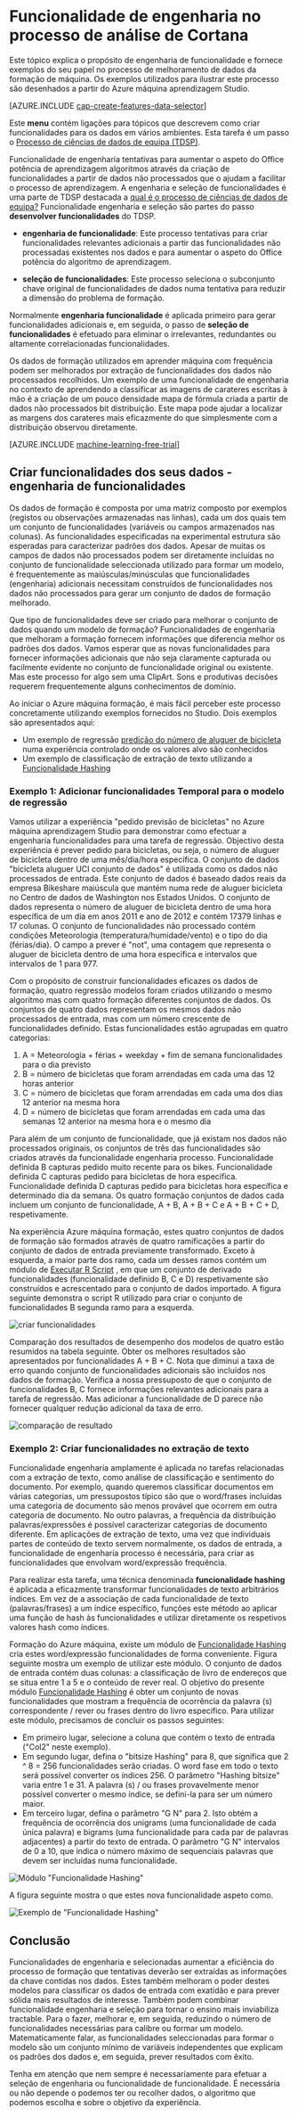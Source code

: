 <properties
    pageTitle="Funcionalidade de engenharia no processo de análise de Cortana | Microsoft Azure" 
    description="Explica o propósito de engenharia de funcionalidade e fornece exemplos do seu papel no processo de melhoramento de dados da formação de máquina."
    services="machine-learning"
    documentationCenter=""
    authors="bradsev"
    manager="jhubbard"
    editor="cgronlun"/>

<tags
    ms.service="machine-learning"
    ms.workload="data-services"
    ms.tgt_pltfrm="na"
    ms.devlang="na"
    ms.topic="article"
    ms.date="09/19/2016"
    ms.author="zhangya;bradsev" />


# <a name="feature-engineering-in-the-cortana-analytics-process"></a>Funcionalidade de engenharia no processo de análise de Cortana 

Este tópico explica o propósito de engenharia de funcionalidade e fornece exemplos do seu papel no processo de melhoramento de dados da formação de máquina. Os exemplos utilizados para ilustrar este processo são desenhados a partir do Azure máquina aprendizagem Studio. 

[AZURE.INCLUDE [cap-create-features-data-selector](../../includes/cap-create-features-selector.md)]

Este **menu** contém ligações para tópicos que descrevem como criar funcionalidades para os dados em vários ambientes. Esta tarefa é um passo o [Processo de ciências de dados de equipa (TDSP)](https://azure.microsoft.com/documentation/learning-paths/cortana-analytics-process/).

Funcionalidade de engenharia tentativas para aumentar o aspeto do Office potência de aprendizagem algoritmos através da criação de funcionalidades a partir de dados não processados que o ajudam a facilitar o processo de aprendizagem. A engenharia e seleção de funcionalidades é uma parte de TDSP destacada a [qual é o processo de ciências de dados de equipa?](data-science-process-overview.md) Funcionalidade engenharia e seleção são partes do passo **desenvolver funcionalidades** do TDSP. 

* **engenharia de funcionalidade**: Este processo tentativas para criar funcionalidades relevantes adicionais a partir das funcionalidades não processadas existentes nos dados e para aumentar o aspeto do Office potência do algoritmo de aprendizagem.

* **seleção de funcionalidades**: Este processo seleciona o subconjunto chave original de funcionalidades de dados numa tentativa para reduzir a dimensão do problema de formação.

Normalmente **engenharia funcionalidade** é aplicada primeiro para gerar funcionalidades adicionais e, em seguida, o passo de **seleção de funcionalidades** é efetuado para eliminar o irrelevantes, redundantes ou altamente correlacionadas funcionalidades.

Os dados de formação utilizados em aprender máquina com frequência podem ser melhorados por extração de funcionalidades dos dados não processados recolhidos. Um exemplo de uma funcionalidade de engenharia no contexto de aprendendo a classificar as imagens de carateres escritas à mão é a criação de um pouco densidade mapa de fórmula criada a partir de dados não processados bit distribuição. Este mapa pode ajudar a localizar as margens dos carateres mais eficazmente do que simplesmente com a distribuição observou diretamente.


[AZURE.INCLUDE [machine-learning-free-trial](../../includes/machine-learning-free-trial.md)]


## <a name="creating-features-from-your-data---feature-engineering"></a>Criar funcionalidades dos seus dados - engenharia de funcionalidades

Os dados de formação é composta por uma matriz composto por exemplos (registos ou observações armazenadas nas linhas), cada um dos quais tem um conjunto de funcionalidades (variáveis ou campos armazenados nas colunas). As funcionalidades especificadas na experimental estrutura são esperadas para caracterizar padrões dos dados. Apesar de muitas os campos de dados não processados podem ser diretamente incluídas no conjunto de funcionalidade seleccionada utilizado para formar um modelo, é frequentemente as maiúsculas/minúsculas que funcionalidades (engenharia) adicionais necessitam construídos de funcionalidades nos dados não processados para gerar um conjunto de dados de formação melhorado.

Que tipo de funcionalidades deve ser criado para melhorar o conjunto de dados quando um modelo de formação? Funcionalidades de engenharia que melhoram a formação fornecem informações que diferencia melhor os padrões dos dados. Vamos esperar que as novas funcionalidades para fornecer informações adicionais que não seja claramente capturada ou facilmente evidente no conjunto de funcionalidade original ou existente. Mas este processo for algo sem uma ClipArt. Sons e produtivas decisões requerem frequentemente alguns conhecimentos de domínio.

Ao iniciar o Azure máquina formação, é mais fácil perceber este processo concretamente utilizando exemplos fornecidos no Studio. Dois exemplos são apresentados aqui:

* Um exemplo de regressão [predição do número de aluguer de bicicleta](http://gallery.cortanaintelligence.com/Experiment/Regression-Demand-estimation-4) numa experiência controlado onde os valores alvo são conhecidos
* Um exemplo de classificação de extração de texto utilizando a [Funcionalidade Hashing](https://msdn.microsoft.com/library/azure/c9a82660-2d9c-411d-8122-4d9e0b3ce92a/)

### <a name="example-1-adding-temporal-features-for-regression-model"></a>Exemplo 1: Adicionar funcionalidades Temporal para o modelo de regressão ###

Vamos utilizar a experiência "pedido previsão de bicicletas" no Azure máquina aprendizagem Studio para demonstrar como efectuar a engenharia funcionalidades para uma tarefa de regressão. Objectivo desta experiência é prever pedido para bicicletas, ou seja, o número de aluguer de bicicleta dentro de uma mês/dia/hora específica. O conjunto de dados "bicicleta aluguer UCI conjunto de dados" é utilizada como os dados não processados de entrada. Este conjunto de dados é baseado dados reais da empresa Bikeshare maiúscula que mantém numa rede de aluguer bicicleta no Centro de dados de Washington nos Estados Unidos. O conjunto de dados representa o número de aluguer de bicicleta dentro de uma hora específica de um dia em anos 2011 e ano de 2012 e contém 17379 linhas e 17 colunas. O conjunto de funcionalidades não processado contém condições Meteorologia (temperatura/humidade/vento) e o tipo do dia (férias/dia). O campo a prever é "not", uma contagem que representa o aluguer de bicicleta dentro de uma hora específica e intervalos que intervalos de 1 para 977.

Com o propósito de construir funcionalidades eficazes os dados de formação, quatro regressão modelos foram criados utilizando o mesmo algoritmo mas com quatro formação diferentes conjuntos de dados. Os conjuntos de quatro dados representam os mesmos dados não processados de entrada, mas com um número crescente de funcionalidades definido. Estas funcionalidades estão agrupadas em quatro categorias:

1. A = Meteorologia + férias + weekday + fim de semana funcionalidades para o dia previsto
2. B = número de bicicletas que foram arrendadas em cada uma das 12 horas anterior
3. C = número de bicicletas que foram arrendadas em cada uma dos dias 12 anterior na mesma hora
4. D = número de bicicletas que foram arrendadas em cada uma das semanas 12 anterior na mesma hora e o mesmo dia

Para além de um conjunto de funcionalidade, que já existam nos dados não processados originais, os conjuntos de três das funcionalidades são criados através da funcionalidade engenharia processo. Funcionalidade definida B capturas pedido muito recente para os bikes. Funcionalidade definida C capturas pedido para bicicletas de hora específica. Funcionalidade definida D capturas pedido para bicicletas hora específica e determinado dia da semana. Os quatro formação conjuntos de dados cada incluem um conjunto de funcionalidade, A + B, A + B + C e A + B + C + D, respetivamente.

Na experiência Azure máquina formação, estes quatro conjuntos de dados de formação são formados através de quatro ramificações a partir do conjunto de dados de entrada previamente transformado. Exceto à esquerda, a maior parte dos ramo, cada um desses ramos contém um módulo de [Executar R Script](https://msdn.microsoft.com/library/azure/30806023-392b-42e0-94d6-6b775a6e0fd5/) , em que um conjunto de derivado funcionalidades (funcionalidade definido B, C e D) respetivamente são construídos e acrescentado para o conjunto de dados importado. A figura seguinte demonstra o script R utilizado para criar o conjunto de funcionalidades B segunda ramo para a esquerda.

![criar funcionalidades](./media/machine-learning-data-science-create-features/addFeature-Rscripts.png)

Comparação dos resultados de desempenho dos modelos de quatro estão resumidos na tabela seguinte. Obter os melhores resultados são apresentados por funcionalidades A + B + C. Nota que diminui a taxa de erro quando conjunto de funcionalidades adicionais são incluídos nos dados de formação. Verifica a nossa pressuposto de que o conjunto de funcionalidades B, C fornece informações relevantes adicionais para a tarefa de regressão. Mas adicionar a funcionalidade de D parece não fornecer qualquer redução adicional da taxa de erro.

![comparação de resultado](./media/machine-learning-data-science-create-features/result1.png)

### <a name="example2"></a>Exemplo 2: Criar funcionalidades no extração de texto  

Funcionalidade engenharia amplamente é aplicada no tarefas relacionadas com a extração de texto, como análise de classificação e sentimento do documento. Por exemplo, quando queremos classificar documentos em várias categorias, um pressupostos típico são que o word/frases incluídas uma categoria de documento são menos provável que ocorrem em outra categoria de documento. No outro palavras, a frequência da distribuição palavras/expressões é possível caracterizar categorias de documento diferente. Em aplicações de extração de texto, uma vez que individuais partes de conteúdo de texto servem normalmente, os dados de entrada, a funcionalidade de engenharia processo é necessária, para criar as funcionalidades que envolvam word/expressão frequência.

Para realizar esta tarefa, uma técnica denominada **funcionalidade hashing** é aplicada a eficazmente transformar funcionalidades de texto arbitrários índices. Em vez de a associação de cada funcionalidade de texto (palavras/frases) a um índice específico, funções este método ao aplicar uma função de hash às funcionalidades e utilizar diretamente os respetivos valores hash como índices.

Formação do Azure máquina, existe um módulo de [Funcionalidade Hashing](https://msdn.microsoft.com/library/azure/c9a82660-2d9c-411d-8122-4d9e0b3ce92a/) cria estes word/expressão funcionalidades de forma conveniente. Figura seguinte mostra um exemplo de utilizar este módulo. O conjunto de dados de entrada contém duas colunas: a classificação de livro de endereços que se situa entre 1 a 5 e o conteúdo de rever real. O objetivo do presente módulo [Funcionalidade Hashing](https://msdn.microsoft.com/library/azure/c9a82660-2d9c-411d-8122-4d9e0b3ce92a/) é obter um conjunto de novas funcionalidades que mostram a frequência de ocorrência da palavra (s) correspondente / rever ou frases dentro do livro específico. Para utilizar este módulo, precisamos de concluir os passos seguintes:

* Em primeiro lugar, selecione a coluna que contém o texto de entrada ("Col2" neste exemplo).
* Em segundo lugar, defina o "bitsize Hashing" para 8, que significa que 2 ^ 8 = 256 funcionalidades serão criadas. O word fase em todo o texto será possível converter os índices 256. O parâmetro "Hashing bitsize" varia entre 1 e 31. A palavra (s) / ou frases provavelmente menor possível converter o mesmo índice, se defini-la para ser um número maior.
* Em terceiro lugar, defina o parâmetro "G N" para 2. Isto obtém a frequência de ocorrência dos unigrams (uma funcionalidade de cada única palavra) e bigrams (uma funcionalidade para cada par de palavras adjacentes) a partir do texto de entrada. O parâmetro "G N" intervalos de 0 a 10, que indica o número máximo de sequenciais palavras que devem ser incluídas numa funcionalidade.  

![Módulo "Funcionalidade Hashing"](./media/machine-learning-data-science-create-features/feature-Hashing1.png)

A figura seguinte mostra o que estes nova funcionalidade aspeto como.

![Exemplo de "Funcionalidade Hashing"](./media/machine-learning-data-science-create-features/feature-Hashing2.png)


## <a name="conclusion"></a>Conclusão

Funcionalidades de engenharia e selecionadas aumentar a eficiência do processo de formação que tentativas deverão ser extraídas as informações da chave contidas nos dados. Estes também melhoram o poder destes modelos para classificar os dados de entrada com exatidão e para prever sólida mais resultados de interesse. Também podem combinar funcionalidade engenharia e seleção para tornar o ensino mais inviabiliza tractable. Para o fazer, melhorar e, em seguida, reduzindo o número de funcionalidades necessárias para calibre ou formar um modelo. Matematicamente falar, as funcionalidades seleccionadas para formar o modelo são um conjunto mínimo de variáveis independentes que explicam os padrões dos dados e, em seguida, prever resultados com êxito.

Tenha em atenção que nem sempre é necessariamente para efetuar a seleção de engenharia ou funcionalidade de funcionalidade. É necessária ou não depende o podemos ter ou recolher dados, o algoritmo que podemos escolha e sobre o objetivo da experiência.
 
